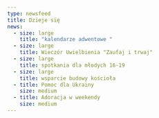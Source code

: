 ```yaml
---
type: newsfeed
title: Dzieje się
news:
  - size: large
    title: "kalendarze adwentowe "
  - size: large
    title: Wieczór Uwielbienia "Zaufaj i trwaj"
  - size: large
    title: spotkania dla młodych 16-19
  - size: large
    title: wsparcie budowy kościoła
  - title: Pomoc dla Ukrainy
    size: medium
  - title: Adoracja w weekendy
    size: medium
---
```

